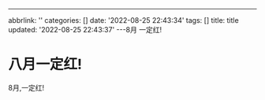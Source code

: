 ---
abbrlink: ''
categories: []
date: '2022-08-25 22:43:34'
tags: []
title: title
updated: '2022-08-25 22:43:37'
---8月 一定红!

# 八月一定红!

8月,一定红!
